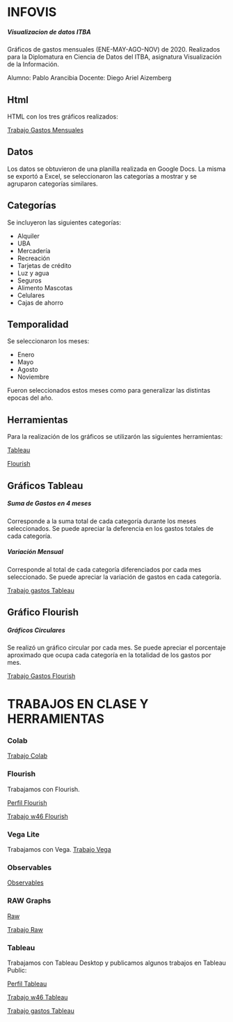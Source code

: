 # INFOVIS
##### Visualizacion de datos ITBA

Gráficos de gastos mensuales (ENE-MAY-AGO-NOV) de 2020.
Realizados para la Diplomatura en Ciencia de Datos del ITBA, asignatura Visualización de la Información.

Alumno: Pablo Arancibia
Docente: Diego Ariel Aizemberg

## Html
HTML con los tres gráficos realizados:

[Trabajo Gastos Mensuales](https://pabloarancibia.github.io/infovis/gastosmensuales.html "Trabajo Gastos Mensuales")

## Datos
Los datos se obtuvieron de una planilla realizada en Google Docs. La misma se exportó a Excel, se seleccionaron las categorías a mostrar y se agruparon categorías similares.

## Categorías
Se incluyeron las siguientes categorías:
- Alquiler
- UBA
- Mercadería
- Recreación
- Tarjetas de crédito
- Luz y agua
- Seguros
- Alimento Mascotas
- Celulares
- Cajas de ahorro

## Temporalidad
Se seleccionaron los meses:
- Enero
- Mayo
- Agosto
- Noviembre

Fueron seleccionados estos meses como para generalizar las distintas epocas del año. 

## Herramientas
Para la realización de los gráficos se utilizarón las siguientes herramientas:

[Tableau](https://www.tableau.com/es-es "Tableau")

[Flourish](https://app.flourish.studio/ "Flourish")

## Gráficos Tableau
##### Suma de Gastos en 4 meses
Corresponde a la suma total de cada categoría durante los meses seleccionados. Se puede apreciar la deferencia en los gastos totales de cada categoría.

##### Variación Mensual
Corresponde al total de cada categoría diferenciados por cada mes seleccionado.
Se puede apreciar la variación de gastos en cada categoría.


[Trabajo gastos Tableau](https://pabloarancibia.github.io/infovis/gastos_tableau.html "Trabajo gastos Tableau")

## Gráfico Flourish
##### Gráficos Circulares
Se realizó un gráfico circular por cada mes.
Se puede apreciar el porcentaje aproximado que ocupa cada categoría en la totalidad de los gastos por mes.

[Trabajo Gastos Flourish](https://pabloarancibia.github.io/infovis/circular_flourish.html "Trabajo Gastos Flourish")



# TRABAJOS EN CLASE Y HERRAMIENTAS

### Colab
[Trabajo Colab](https://colab.research.google.com/drive/1b8eVeZMDbdE5Cs2N1QWwule6PMsFGW0f?usp=sharing "Colab")

### Flourish
Trabajamos con Flourish.

[Perfil Flourish](https://app.flourish.studio/@pabloarancibia.dw "Perfil Flourish")

[Trabajo w46 Flourish](https://pabloarancibia.github.io/infovis/w46_flourish.html "Trabajo w46 Flourish")

### Vega Lite 
Trabajamos con Vega.
[Trabajo Vega](https://pabloarancibia.github.io/infovis/twitters.html "Vega")

### Observables
[Observables](https://observablehq.com/@pabloarancibia "observables")

### RAW Graphs
[Raw](https://rawgraphs.io/ "Raw")

[Trabajo Raw](https://pabloarancibia.github.io/infovis/w46_rawgraph.html "Raw")


### Tableau
Trabajamos con Tableau Desktop y publicamos algunos trabajos en Tableau Public:

[Perfil Tableau](https://public.tableau.com/profile/pablo.arancibia5444#!/ "Perfil Tableau")

[Trabajo w46 Tableau](https://pabloarancibia.github.io/infovis/w46_tableau.html "Trabajo w46 Tableau")

[Trabajo gastos Tableau](https://pabloarancibia.github.io/infovis/gastos_tableau.html "Trabajo gastos Tableau")


